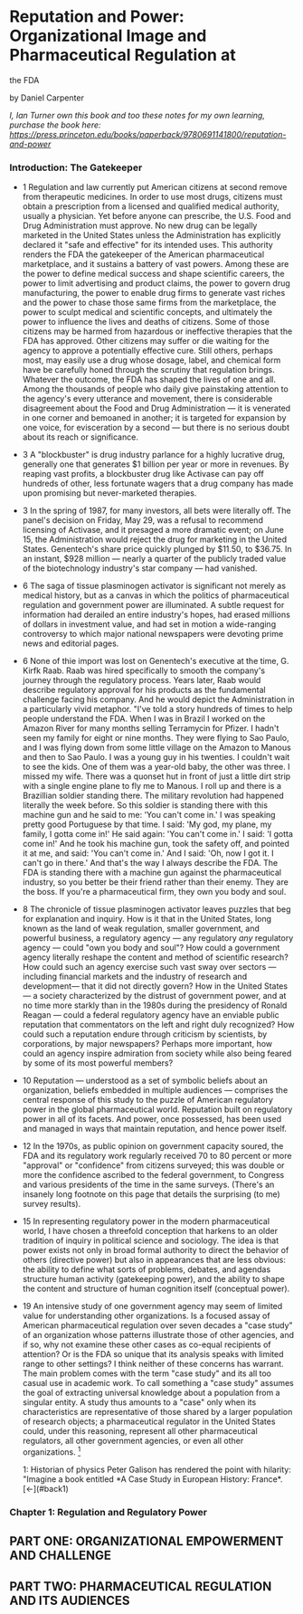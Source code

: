 # Reputation and Power: Organizational Image and Pharmaceutical Regulation at
the FDA

by Daniel Carpenter

*I, Ian Turner own this book and too these notes for my own learning, purchase
the book here: https://press.princeton.edu/books/paperback/9780691141800/reputation-and-power*

### Introduction: The Gatekeeper
* 1 Regulation and law currently put American citizens at second remove from
  therapeutic medicines. In order to use most drugs, citizens must obtain a
  prescription from a licensed and qualified medical authority, usually a
  physician. Yet before anyone can prescribe, the U.S. Food and Drug
  Administration must approve. No new drug can be legally marketed in the United
  States unless the Administration has explicitly declared it "safe and
  effective" for its intended uses. This authority renders the FDA the
  gatekeeper of the American pharmaceutical marketplace, and it sustains a
  battery of vast powers. Among these are the power to define medical success
  and shape scientific careers, the power to limit advertising and product
  claims, the power to govern drug manufacturing, the power to enable drug firms
  to generate vast riches and the power to chase those same firms from the
  marketplace, the power to sculpt medical and scientific concepts, and
  ultimately the power to influence the lives and deaths of citizens. Some of
  those citizens may be harmed from hazardous or ineffective therapies that the
  FDA has approved. Other citizens may suffer or die waiting for the agency to
  approve a potentially effective cure. Still others, perhaps most, may easily
  use a drug whose dosage, label, and chemical form have be carefully honed
  through the scrutiny that regulation brings. Whatever the outcome, the FDA has
  shaped the lives of one and all. Among the thousands of people who daily give
  painstaking attention to the agency's every utterance and movement, there is
  considerable disagreement about the Food and Drug Administration &mdash; it is
  venerated in one corner and bemoaned in another; it is targeted for expansion
  by one voice, for evisceration by a second &mdash; but there is no serious doubt
  about its reach or significance.
* 3 A "blockbuster" is drug industry parlance for a highly lucrative drug,
  generally one that generates $1 billion per year or more in revenues. By
  reaping vast profits, a blockbuster drug like Activase can pay off hundreds of
  other, less fortunate wagers that a drug company has made upon promising but
  never-marketed therapies. 
* 3 In the spring of 1987, for many investors, all bets were literally off. The
  panel's decision on Friday, May 29, was a refusal to recommend licensing of
  Activase, and it presaged a more dramatic event; on June 15, the
  Administration would reject the drug for marketing in the United States.
  Genentech's share price quickly plunged by $11.50, to $36.75. In an instant,
  $928 million &mdash; nearly a quarter of the publicly traded value of the
  biotechnology industry's star company &mdash; had vanished.
* 6 The saga of tissue plasminogen activator is significant not merely as
  medical history, but as a canvas in which the politics of pharmaceutical
  regulation and government power are illuminated. A subtle request for
  information had derailed an entire industry's hopes, had erased millions of
  dollars in investment value, and had set in motion a wide-ranging controversy
  to which major national newspapers were devoting prime news and editorial
  pages.
* 6 None of thie import was lost on Genentech's executive at the time, G. Kirfk
  Raab. Raab was hired specifically to smooth the company's journey through the
  regulatory process. Years later, Raab would describe regulatory approval for
  his products as the fundamental challenge facing his company. And he would
  depict the Administration in a particularly vivid metaphor. "I've told a story
  hundreds of times to help people understand the FDA. When I was in Brazil I
  worked on the Amazon River for many months selling Terramycin for Pfizer. I
  hadn't seen my family for eight or nine months. They were flying to Sao
  Paulo, and I was flying down from some little village on the Amazon to Manous
  and then to Sao Paulo. I was a young guy in his twenties. I couldn't wait to
  see the kids. One of them was a year-old baby, the other was three. I missed
  my wife. There was a quonset hut in front of just a little dirt strip with a
  single engine plane to fly me to Manous. I roll up and there is a Brazillian
  soldier standing there. The military revolution had happened literally the
  week before. So this soldier is standing there with this machine gun and he
  said to me: 'You can't come in.' I was speaking pretty good Portuguese by that
  time. I said: 'My god, my plane, my family, I gotta come in!' He said again:
  'You can't come in.' I said: 'I gotta come in!' And he took his machine gun,
  took the safety off, and pointed it at me, and said: 'You can't come in.' And
  I said: 'Oh, now I got it. I can't go in there.' And that's the way I always
  describe the FDA. The FDA is standing there with a machine gun against the
  pharmaceutical industry, so you better be their friend rather than their enemy.
  They are the boss. If you're a pharmaceutical firm, they own you body and
  soul.
* 8 The chronicle of tissue plasminogen activator leaves puzzles that beg for
  explanation and inquiry. How is it that in the United States, long known as
  the land of weak regulation, smaller government, and powerful business, a
  regulatory agency &mdash; any regulatory *any* regulatory agency &mdash; could
  "own you body and soul"? How could a government agency literally reshape the
  content and method of scientific research? How could such an agency exercise
  such vast sway over sectors &mdash; including financial markets and the
  industry of research and development&mdash; that it did not directly govern?
  How in the United States &mdash; a society characterized by the distrust of
  government power, and at no time more starkly than in the 1980s during the 
  presidency of Ronald Reagan &mdash;  could a federal regulatory agency have
  an enviable public reputation that commentators on the left and right duly
  recognized? How could such a reputation endure through criticism by
  scientists, by corporations, by major newspapers? Perhaps more important, how
  could an agency inspire admiration from society while also being feared by
  some of its most powerful members?
* 10 Reputation &mdash; understood as a set of symbolic beliefs about an
  organization, beliefs embedded in multiple audiences &mdash; comprises the
  central response of this study to the puzzle of American regulatory power in
  the global pharmaceutical world. Reputation built on regulatory power in all
  of its facets. And power, once possessed, has been used and managed in ways
  that maintain reputation, and hence power itself. 
* 12 In the 1970s, as public opinion on government capacity soured, the FDA and
  its regulatory work regularly received 70 to 80 percent or more "approval" or
  "confidence" from citizens surveyed; this was double or more the confidence
  ascribed to the federal government, to Congress and various presidents of the
  time in the same surveys. (There's an insanely long footnote on this page that
  details the surprising (to me) survey results).
* 15 In representing regulatory power in the modern pharmaceutical world, I have
  chosen a threefold conception that harkens to an older tradition of inquiry in
  political science and sociology. The idea is that power exists not only in
  broad formal authority to direct the behavior of others (directive power) but
  also in appearances that are less obvious: the ability to define what sorts of
  problems, debates, and agendas structure human activity (gatekeeping power),
  and the ability to shape the content and structure of human cognition itself
  (conceptual power).
* 19 An intensive study of one government agency may seem of limited value for
  understanding other organizations. Is a focused assay of American
  pharmaceutical regulation over seven decades a "case study" of an organization
  whose patterns illustrate those of other agencies, and if so, why not examine
  these other cases as co-equal recipients of attention? Or is the FDA so unique
  that its analysis speaks with limited range to other settings? I think neither
  of these concerns has warrant. The main problem comes with the term "case
  study" and its all too casual use in academic work. To call something a "case
  study" assumes the goal of extracting universal knowledge about a population
  from a singular entity. A study thus amounts to a "case" only when its
  characteristics are representative of those shared by a larger population of
  research objects; a pharmaceutical regulator in the United States could, under
  this reasoning, represent all other pharmaceutical regulators, all other
  government agencies, or even all other organizations. [<sup>1</sup>](#note1)

  <div id="note1">1: Historian of physics Peter Galison has rendered the point
  with hilarity: "Imagine a book entitled *A Case Study in European History:
  France*. [<-](#back1)</div>
 
### Chapter 1: Regulation and Regulatory Power 

## PART ONE: ORGANIZATIONAL EMPOWERMENT AND CHALLENGE

## PART TWO: PHARMACEUTICAL REGULATION AND ITS AUDIENCES 

